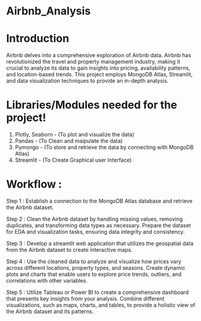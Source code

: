 # Airbnb_Analysis

# Introduction

Airbnb delves into a comprehensive exploration of Airbnb data. Airbnb has revolutionized the travel and property management industry, making it crucial to analyze its data to gain insights into pricing, availability patterns, and location-based trends. This project employs MongoDB Atlas, Streamlit, and data visualization techniques to provide an in-depth analysis.

# Libraries/Modules needed for the project!

  1. Plotly, Seaborn - (To plot and visualize the data)
  2. Pandas - (To Clean and maipulate the data)
  3. Pymongo - (To store and retrieve the data by connecting with MongoDB Atlas)
  4. Streamlit - (To Create Graphical user Interface)


# Workflow :
Step 1 :
Establish a connection to the MongoDB Atlas database and retrieve the Airbnb dataset.

Step 2 :
Clean the Airbnb dataset by handling missing values, removing duplicates, and transforming data types as necessary. Prepare the dataset for EDA and visualization tasks, ensuring data integrity and consistency.

Step 3 :
Develop a streamlit web application that utilizes the geospatial data from the Airbnb dataset to create interactive maps.

Step 4 :
Use the cleaned data to analyze and visualize how prices vary across different locations, property types, and seasons. Create dynamic plots and charts that enable users to explore price trends, outliers, and correlations with other variables.

Step 5 :
Utilize Tableau or Power BI to create a comprehensive dashboard that presents key insights from your analysis. Combine different visualizations, such as maps, charts, and tables, to provide a holistic view of the Airbnb dataset and its patterns.
